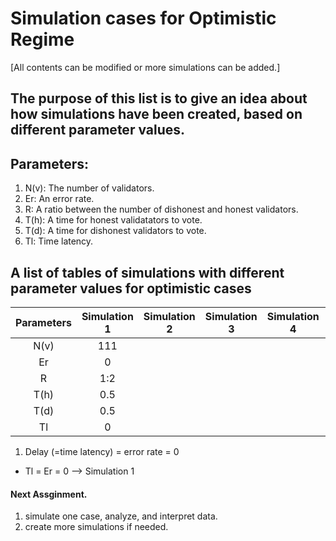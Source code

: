 # Simulation cases for Optimistic Regime
[All contents can be modified or more simulations can be added.]

## The purpose of this list is to give an idea about how simulations have been created, based on different parameter values.

## Parameters:
1. N(v): The number of validators.
2. Er:   An error rate.
3. R:    A ratio between the number of dishonest and honest validators.
4. T(h): A time for honest validatators to vote.
5. T(d): A time for dishonest validators to vote.
6. Tl:   Time latency.

## A list of tables of simulations with different parameter values for optimistic cases
|Parameters | Simulation 1         | Simulation 2         | Simulation 3         | Simulation 4         | Simulation 5       |
|:---------:|:--------------------:|:--------------------:|:--------------------:|:--------------------:|:------------------:|
|N(v)       |      111             |                      |                  |                      |                    |
|Er         |       0              |                      |                  |                      |                    |
|R          |      1:2             |                      |                  |                      |                    |
|T(h)       |      0.5             |                      |                  |                      |                    |
|T(d)       |      0.5             |                      |                  |                      |                    |
|Tl         |       0              |                      |                  |                      |                    |

1. Delay (=time latency) = error rate = 0
  - Tl = Er = 0 --> Simulation 1
 
  

#### Next Assginment.
1. simulate one case, analyze, and interpret data.
2. create more simulations if needed.
